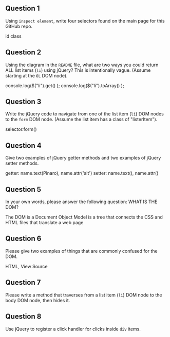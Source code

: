## Question 1

Using `inspect element`, write four selectors found on the main page for this
GitHub repo.

<!-- your answer starts here -->
id
class
<!-- your answer ends here -->

## Question 2

Using the diagram in the `README` file, what are two ways you could return ALL
list items (`li`) using jQuery? This is intentionally vague. (Assume starting
at the `OL` DOM node).

<!-- your answer starts here -->
console.log($("li").get() );
console.log($("li").toArray() );
<!-- your answer ends here -->

## Question 3

Write the jQuery code to navigate from one of the list item (`li`) DOM nodes to
the `form` DOM node. (Assume the list item has a class of "listerItem").

<!-- your answer starts here -->
selector.form()
<!-- your answer ends here -->

## Question 4

Give two examples of jQuery getter methods and two examples of jQuery setter
methods.

<!-- your answer starts here -->
getter: name.text(Pinaro), name.attr('alt')
setter: name.text(), name.attr()
<!-- your answer ends here -->

## Question 5

In your own words, please answer the following question: WHAT IS THE DOM?

<!-- your answer starts here -->
The DOM is a Document Object Model is a tree that connects the CSS and HTML files that translate a web page
<!-- your answer ends here -->

## Question 6

Please give two examples of things that are commonly confused for the DOM.

<!-- your answer starts here -->
HTML, View Source
<!-- your answer ends here -->

## Question 7

Please write a method that traverses from a list item (`li`) DOM node to the
body DOM node, then hides it.

<!-- your answer starts here -->

<!-- your answer ends here -->

## Question 8

Use jQuery to register a click handler for clicks inside `div` items.

<!-- your answer starts here -->

<!-- your answer ends here -->
